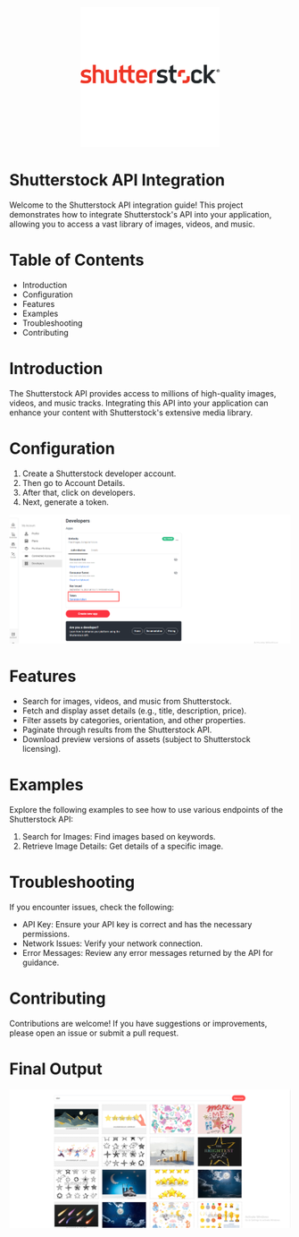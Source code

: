 <p align="center">
<a href="#"><img src="/resources/images/Best-API-nominations-400x400-Shutterstock.jpg" width="250px" alt="logo"></a></p>
</p>

# Shutterstock API Integration
Welcome to the Shutterstock API integration guide! This project demonstrates how to integrate Shutterstock's API into your application, allowing you to access a vast library of images, videos, and music.

# Table of Contents
- Introduction
- Configuration
- Features
- Examples
- Troubleshooting
- Contributing

# Introduction
The Shutterstock API provides access to millions of high-quality images, videos, and music tracks. Integrating this API into your application can enhance your content with Shutterstock's extensive media library.


# Configuration
1. Create a Shutterstock developer account. 
2. Then go to Account Details. 
3. After that, click on developers. 
4. Next, generate a token. 

<p align="center"><a href="#" target="_blank"><img src="/resources/images/shuttuerstock.png" width="" alt="output"></a></p>


# Features
- Search for images, videos, and music from Shutterstock.
- Fetch and display asset details (e.g., title, description, price).
- Filter assets by categories, orientation, and other properties.
- Paginate through results from the Shutterstock API.
- Download preview versions of assets (subject to Shutterstock licensing).

# Examples
Explore the following examples to see how to use various endpoints of the Shutterstock API:

1. Search for Images: Find images based on keywords.
2. Retrieve Image Details: Get details of a specific image.


# Troubleshooting
If you encounter issues, check the following:

- API Key: Ensure your API key is correct and has the necessary permissions.
- Network Issues: Verify your network connection.
- Error Messages: Review any error messages returned by the API for guidance.

# Contributing
Contributions are welcome! If you have suggestions or improvements, please open an issue or submit a pull request.

# Final Output
<p align="center"><a href="#" target="_blank"><img src="/resources/images/output.png" width="" alt="output"></a></p>
